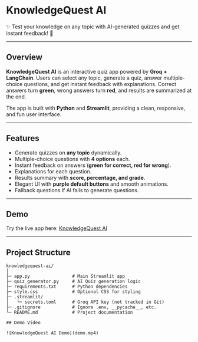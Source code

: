 # KnowledgeQuest AI
✨ Test your knowledge on any topic with AI-generated quizzes and get instant feedback! 🚀

---

## Overview
**KnowledgeQuest AI** is an interactive quiz app powered by **Groq + LangChain**. Users can select any topic, generate a quiz, answer multiple-choice questions, and get instant feedback with explanations. Correct answers turn **green**, wrong answers turn **red**, and results are summarized at the end.

The app is built with **Python** and **Streamlit**, providing a clean, responsive, and fun user interface.

---

## Features
- Generate quizzes on **any topic** dynamically.
- Multiple-choice questions with **4 options** each.
- Instant feedback on answers (**green for correct, red for wrong**).
- Explanations for each question.
- Results summary with **score, percentage, and grade**.
- Elegant UI with **purple default buttons** and smooth animations.
- Fallback questions if AI fails to generate questions.

---

## Demo
Try the live app here: [KnowledgeQuest AI](https://knowledgequest-ai-tsvwydecujwsmynxda8okh.streamlit.app)

---

## Project Structure
```text
knowledgequest-ai/
│
├─ app.py                # Main Streamlit app
├─ quiz_generator.py     # AI Quiz generation logic
├─ requirements.txt      # Python dependencies
├─ style.css             # Optional CSS for styling
├─ .streamlit/
│   └─ secrets.toml      # Groq API key (not tracked in Git)
├─ .gitignore            # Ignore .env, __pycache__, etc.
└─ README.md             # Project documentation
 
## Demo Video

![KnowledgeQuest AI Demo](demo.mp4)




